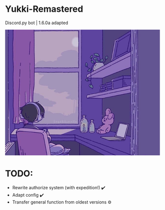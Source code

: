 # Yukki-Remastered
Discord.py bot | 1.6.0a adapted 

![img_1.png](img_1.png)


# TODO:
- Rewrite authorize system (with expedition!) ✔️
- Adapt config ✔️
- Transfer general function from oldest versions ⚙️
